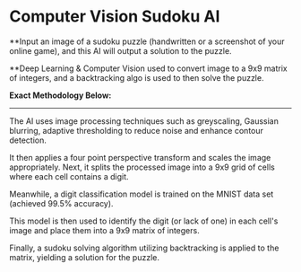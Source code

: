 # Computer Vision Sudoku AI

**Input an image of a sudoku puzzle (handwritten or a screenshot of your online game), and this AI will output a solution to the puzzle.

**Deep Learning & Computer Vision used to convert image to a 9x9 matrix of integers, and a backtracking algo is used to then solve the puzzle.  


  
    
    


**Exact Methodology Below:**
__________________________

The AI uses image processing techniques such as greyscaling, Gaussian blurring, adaptive thresholding to reduce noise and enhance contour detection.

It then applies a four point perspective transform and scales the image appropriately. Next, it splits the processed image into a 9x9 grid of cells where each cell contains a digit.

Meanwhile, a digit classification model is trained on the MNIST data set (achieved 99.5% accuracy).

This model is then used to identify the digit (or lack of one) in each cell's image and place them into a 9x9 matrix of integers.

Finally, a sudoku solving algorithm utilizing backtracking is applied to the matrix, yielding a solution for the puzzle.
